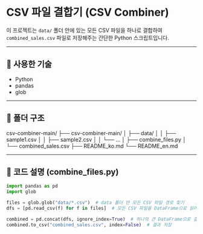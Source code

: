 # CSV 파일 결합기 (CSV Combiner)

이 프로젝트는 `data/` 폴더 안에 있는 모든 CSV 파일을 하나로 결합하여 `combined_sales.csv` 파일로 저장해주는 간단한 Python 스크립트입니다.

---

## 🔧 사용한 기술

- Python
- pandas
- glob

---

## 📁 폴더 구조

csv-combiner-main/
├── csv-combiner-main/
│   ├── data/
│   │   ├── sample1.csv
│   │   ├── sample2.csv
│   │   └── ...
│   ├── combine_files.py
│   └── combined_sales.csv
├── README_ko.md
└── README_en.md

---

## 🧾 코드 설명 (combine_files.py)

```python
import pandas as pd
import glob

files = glob.glob("data/*.csv")  # data 폴더 안 모든 CSV 파일 경로 찾기
dfs = [pd.read_csv(f) for f in files]  # 모든 CSV 파일을 DataFrame으로 읽어오기

combined = pd.concat(dfs, ignore_index=True)  # 하나의 큰 DataFrame으로 결합
combined.to_csv("combined_sales.csv", index=False)  # 결과 저장